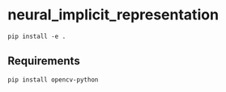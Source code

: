 # neural_implicit_representation

```
pip install -e .
```


## Requirements 

```
pip install opencv-python
```